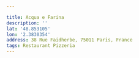 ```yaml
---

title: Acqua e Farina
description: ''
lat: '48.853105'
lon: '2.3830354'
address: 38 Rue Faidherbe, 75011 Paris, France
tags: Restaurant Pizzeria
---
```

